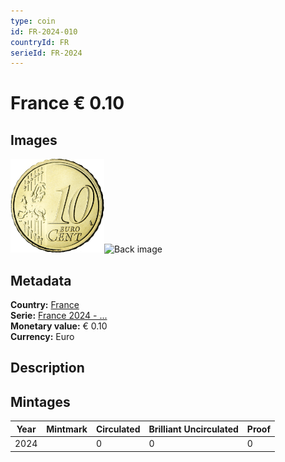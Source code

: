 ```yaml
---
type: coin
id: FR-2024-010
countryId: FR
serieId: FR-2024
---
```


# France € 0.10

## Images

<img src="../../../Images/common-2007-010.png" height="150" alt="Front image"><img src="Images/france-2024-010.png" height="150" alt="Back image">

## Metadata

**Country:** [France](../index.md)\
**Serie:** [France 2024 - ...](index.md)\
**Monetary value:** € 0.10\
**Currency:** Euro

## Description


## Mintages

| Year | Mintmark | Circulated | Brilliant Uncirculated | Proof |
| ---- | -------- | ---------- | ---------------------- | ----- |
| 2024 |  | 0 | 0 | 0 |

